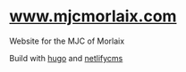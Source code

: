 # www.mjcmorlaix.com

Website for the MJC of Morlaix

Build with [hugo](https://gohugo.io/ "hugo") and [netlifycms](https://www.netlifycms.org/ "netlifycms")
